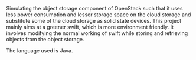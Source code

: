 Simulating the object storage component of OpenStack such that it uses less power consumption and lesser storage space on the cloud storage and substitute some of the cloud storage as solid state devices. This project mainly aims at a greener swift, which is more environment friendly. It involves modifying the normal working of swift while storing and retrieving objects from the object storage.

The language used is Java.

